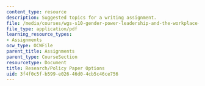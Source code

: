 ```yaml
---
content_type: resource
description: Suggested topics for a writing assignment.
file: /media/courses/wgs-s10-gender-power-leadership-and-the-workplace-spring-2014/3f4f0c5fb599e02646d04cb5c46ce756_MITWGS_S10S14_pap_opt.pdf
file_type: application/pdf
learning_resource_types:
- Assignments
ocw_type: OCWFile
parent_title: Assignments
parent_type: CourseSection
resourcetype: Document
title: Research/Policy Paper Options
uid: 3f4f0c5f-b599-e026-46d0-4cb5c46ce756
---
```

